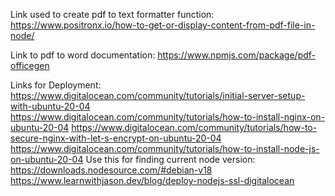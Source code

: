 <!-- ===========
    API DOCS 
    ============-->
Link used to create pdf to text formatter function: https://www.positronx.io/how-to-get-or-display-content-from-pdf-file-in-node/

Link to pdf to word documentation: https://www.npmjs.com/package/pdf-officegen

Links for Deployment:
https://www.digitalocean.com/community/tutorials/initial-server-setup-with-ubuntu-20-04
https://www.digitalocean.com/community/tutorials/how-to-install-nginx-on-ubuntu-20-04
https://www.digitalocean.com/community/tutorials/how-to-secure-nginx-with-let-s-encrypt-on-ubuntu-20-04
https://www.digitalocean.com/community/tutorials/how-to-install-node-js-on-ubuntu-20-04
    Use this for finding current node version: https://downloads.nodesource.com/#debian-v18
https://www.learnwithjason.dev/blog/deploy-nodejs-ssl-digitalocean